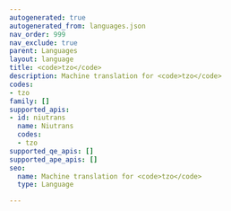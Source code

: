 ```yaml
---
autogenerated: true
autogenerated_from: languages.json
nav_order: 999
nav_exclude: true
parent: Languages
layout: language
title: <code>tzo</code>
description: Machine translation for <code>tzo</code>
codes:
- tzo
family: []
supported_apis:
- id: niutrans
  name: Niutrans
  codes:
  - tzo
supported_qe_apis: []
supported_ape_apis: []
seo:
  name: Machine translation for <code>tzo</code>
  type: Language

---
```


